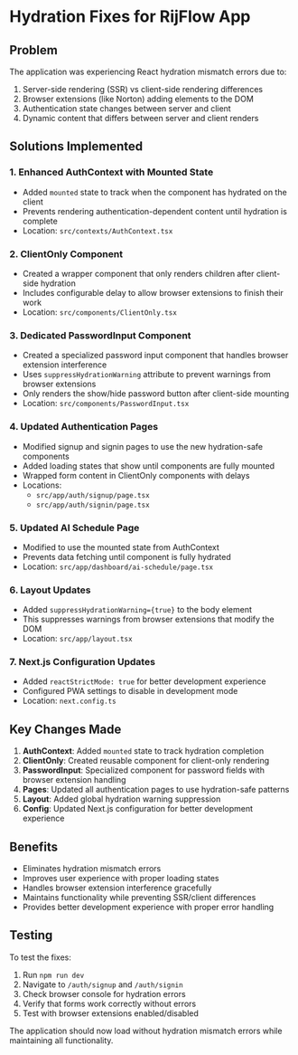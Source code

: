 # Hydration Fixes for RijFlow App

## Problem
The application was experiencing React hydration mismatch errors due to:
1. Server-side rendering (SSR) vs client-side rendering differences
2. Browser extensions (like Norton) adding elements to the DOM
3. Authentication state changes between server and client
4. Dynamic content that differs between server and client renders

## Solutions Implemented

### 1. Enhanced AuthContext with Mounted State
- Added `mounted` state to track when the component has hydrated on the client
- Prevents rendering authentication-dependent content until hydration is complete
- Location: `src/contexts/AuthContext.tsx`

### 2. ClientOnly Component
- Created a wrapper component that only renders children after client-side hydration
- Includes configurable delay to allow browser extensions to finish their work
- Location: `src/components/ClientOnly.tsx`

### 3. Dedicated PasswordInput Component
- Created a specialized password input component that handles browser extension interference
- Uses `suppressHydrationWarning` attribute to prevent warnings from browser extensions
- Only renders the show/hide password button after client-side mounting
- Location: `src/components/PasswordInput.tsx`

### 4. Updated Authentication Pages
- Modified signup and signin pages to use the new hydration-safe components
- Added loading states that show until components are fully mounted
- Wrapped form content in ClientOnly components with delays
- Locations: 
  - `src/app/auth/signup/page.tsx`
  - `src/app/auth/signin/page.tsx`

### 5. Updated AI Schedule Page
- Modified to use the mounted state from AuthContext
- Prevents data fetching until component is fully hydrated
- Location: `src/app/dashboard/ai-schedule/page.tsx`

### 6. Layout Updates
- Added `suppressHydrationWarning={true}` to the body element
- This suppresses warnings from browser extensions that modify the DOM
- Location: `src/app/layout.tsx`

### 7. Next.js Configuration Updates
- Added `reactStrictMode: true` for better development experience
- Configured PWA settings to disable in development mode
- Location: `next.config.ts`

## Key Changes Made

1. **AuthContext**: Added `mounted` state to track hydration completion
2. **ClientOnly**: Created reusable component for client-only rendering
3. **PasswordInput**: Specialized component for password fields with browser extension handling
4. **Pages**: Updated all authentication pages to use hydration-safe patterns
5. **Layout**: Added global hydration warning suppression
6. **Config**: Updated Next.js configuration for better development experience

## Benefits

- Eliminates hydration mismatch errors
- Improves user experience with proper loading states
- Handles browser extension interference gracefully
- Maintains functionality while preventing SSR/client differences
- Provides better development experience with proper error handling

## Testing

To test the fixes:
1. Run `npm run dev`
2. Navigate to `/auth/signup` and `/auth/signin`
3. Check browser console for hydration errors
4. Verify that forms work correctly without errors
5. Test with browser extensions enabled/disabled

The application should now load without hydration mismatch errors while maintaining all functionality. 